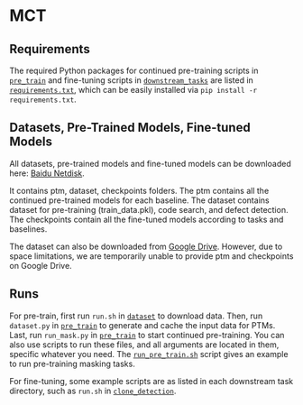 # MCT

## Requirements

The required Python packages for continued pre-training scripts in [`pre_train`](pre_train) 
and fine-tuning scripts in [`downstream_tasks`](downstream_tasks) are listed in [`requirements.txt`](requirements.txt), which can be easily installed via `pip install -r requirements.txt`.

## Datasets, Pre-Trained Models, Fine-tuned Models

All datasets, pre-trained models and fine-tuned models can be downloaded here: 
[Baidu Netdisk](https://pan.baidu.com/s/10Upa_z3UBKo7cJmx0Aw45g?pwd=lhpz).

It contains ptm, dataset, checkpoints folders. 
The ptm contains all the continued pre-trained models for each baseline.
The dataset contains dataset for pre-training (train_data.pkl), code search, and defect detection.
The checkpoints contain all the fine-tuned models according to tasks and baselines.

The dataset can also be downloaded from [Google Drive](https://drive.google.com/file/d/1--pIY37DciKmvjIhGmQXzJB8CuYBz00m/view?usp=sharing). 
However, due to space limitations, we are temporarily unable to provide ptm and checkpoints on Google Drive.

## Runs

For pre-train, first run `run.sh` in [`dataset`](pre_train/dataset) to download data. 
Then, run `dataset.py` in [`pre_train`](pre_train) to generate and cache the input data for PTMs.
Last, run `run_mask.py` in [`pre_train`](pre_train) to start continued pre-training. 
You can also use scripts to run these files, and all arguments are located in them, specific whatever you need. The 
[`run_pre_train.sh`](pre_train/run_mask.sh) script gives an example to run pre-training masking tasks.

For fine-tuning, some example scripts are as listed in each downstream task directory, such as `run.sh` in 
[`clone_detection`](downstream_tasks/clone_detection/code).
